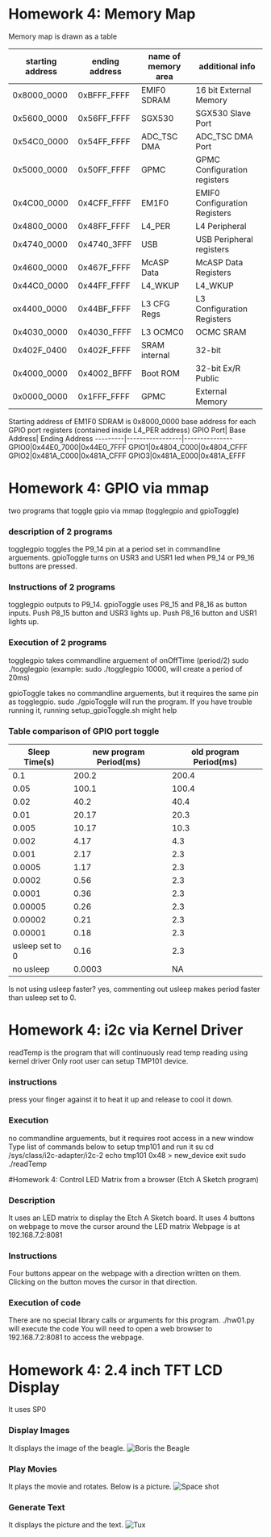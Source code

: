# Homework 4: Memory Map
Memory map is drawn as a table

starting address | ending address | name of memory area | additional info
-----------------|----------------|---------------------|----------------
0x8000_0000|0xBFFF_FFFF|EMIF0 SDRAM| 16 bit External Memory
0x5600_0000|0x56FF_FFFF|SGX530| SGX530 Slave Port
0x54C0_0000|0x54FF_FFFF|ADC_TSC DMA| ADC_TSC DMA Port
0x5000_0000|0x50FF_FFFF|GPMC|GPMC Configuration registers
0x4C00_0000|0x4CFF_FFFF|EM1F0| EMIF0 Configuration Registers
0x4800_0000|0x48FF_FFFF| L4_PER| L4 Peripheral
0x4740_0000|0x4740_3FFF| USB | USB Peripheral registers
0x4600_0000|0x467F_FFFF|McASP Data| McASP Data Registers
0x44C0_0000|0x44FF_FFFF|L4_WKUP|L4_WKUP
ox4400_0000|0x44BF_FFFF| L3 CFG Regs| L3 Configuration Registers
0x4030_0000|0x4030_FFFF| L3 OCMC0| OCMC SRAM
0x402F_0400|0x402F_FFFF| SRAM internal| 32-bit
0x4000_0000|0x4002_BFFF| Boot ROM| 32-bit Ex/R Public
0x0000_0000|0x1FFF_FFFF| GPMC | External Memory


Starting address of EM1F0 SDRAM is 0x8000_0000
base address for each GPIO port registers (contained inside L4_PER address)
GPIO Port| Base Address| Ending Address
---------|-----------------|---------------
GPIO0|0x44E0_7000|0x44E0_7FFF
GPIO1|0x4804_C000|0x4804_CFFF
GPIO2|0x481A_C000|0x481A_CFFF
GPIO3|0x481A_E000|0x481A_EFFF

# Homework 4: GPIO via mmap
two programs that toggle gpio via mmap (togglegpio and gpioToggle)

### description of 2 programs
togglegpio toggles the P9_14 pin at a period set in commandline arguements.
gpioToggle turns on USR3 and USR1 led when P9_14 or P9_16 buttons are pressed.
### Instructions of 2 programs
togglegpio outputs to P9_14.
gpioToggle uses P8_15 and P8_16 as button inputs.  Push P8_15 button and USR3 lights up.  Push P8_16 button and USR1 lights up.
### Execution of 2 programs
togglegpio takes commandline arguement of onOffTime (period/2)
sudo ./togglegpio <onOffTime>
(example: sudo ./togglegpio 10000, will create a period of 20ms)

gpioToggle takes no commandline arguements, but it requires the same pin as togglegpio.
sudo ./gpioToggle will run the program.
If you have trouble running it, running setup_gpioToggle.sh might help

### Table comparison of GPIO port toggle
Sleep Time(s) | new program Period(ms)| old program Period(ms)
--------------|-------------------|-------------------------
0.1|200.2|200.4
0.05|100.1|100.4
0.02|40.2|40.4
0.01|20.17|20.3
0.005|10.17|10.3
0.002|4.17|4.3
0.001|2.17|2.3
0.0005|1.17|2.3
0.0002|0.56|2.3
0.0001|0.36|2.3
0.00005|0.26|2.3
0.00002|0.21|2.3
0.00001|0.18|2.3
usleep set to 0|0.16|2.3
no usleep|0.0003|NA
Is not using usleep faster? yes, commenting out usleep makes period faster than usleep set to 0.

# Homework 4: i2c via Kernel Driver
readTemp is the program that will continuously read temp reading using kernel driver
Only root user can setup TMP101 device.
### instructions
press your finger against it to heat it up and release to cool it down.
### Execution
no commandline arguements, but it requires root access in a new window
Type list of commands below to setup tmp101 and run it
su
cd /sys/class/i2c-adapter/i2c-2
echo tmp101 0x48 > new_device
exit
sudo ./readTemp

#Homework 4: Control LED Matrix from a browser (Etch A Sketch program)

### Description
It uses an LED matrix to display the Etch A Sketch board.
It uses 4 buttons on webpage to move the cursor around the LED matrix
Webpage is at 192.168.7.2:8081
### Instructions
Four buttons appear on the webpage with a direction written on them.
Clicking on the button moves the cursor in that direction.
### Execution of code
There are no special library calls or arguments for this program.
./hw01.py will execute the code
You will need to open a web browser to 192.168.7.2:8081 to access the webpage.

# Homework 4: 2.4 inch TFT LCD Display
It uses SP0
### Display Images
It displays the image of the beagle.
![Boris the Beagle](https://github.com/EricMorse/ECE434/hw04/beagle.JPG)

### Play Movies
It plays the movie and rotates.  Below is a picture.
![Space shot](https://github.com/EricMorse/ECE434/hw04/space.JPG)
### Generate Text
It displays the picture and the text.
![Tux](https://github.com/EricMorse/ECE434/hw04/tux.JPG)


